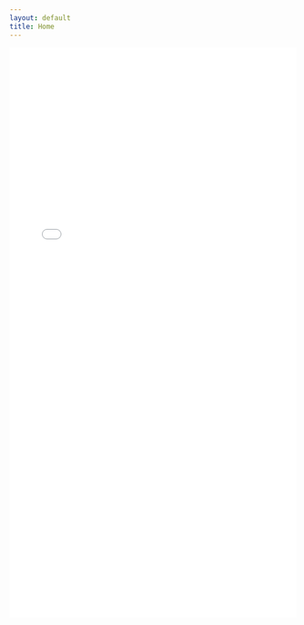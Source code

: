 ```yaml
---
layout: default
title: Home
---
```


<iframe src="/assets/Ali_Firat_Surucu_CV_htmltry.html" width="100%" height="1000px" style="border: none;"></iframe>
